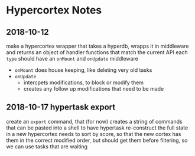 # Hypercortex Notes

## 2018-10-12
make a hypercortex wrapper that takes a hyperdb, wrapps it in middleware and returns an object of handler functions that match the current API
each `type` should have an `onMount` and `onUpdate` middleware

+ `onMount` does house keeping, like deleting very old tasks
+ `onUpdate`
   + intercpets modifications, to block or modify them
   + creates any follow up modifications that need to be made

## 2018-10-17 hypertask export
create an `export` command, that (for now) creates a string of commands that can be pasted into a shell to have hypertask re-construct the full state in a new hypercortex
needs to sort by score, so that the new cortex has them in the correct modified order, but should get them before filtering, so we can use tasks that are waiting
